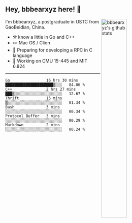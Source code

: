 ## Hey, bbbearxyz here! :wave:

<img align="right" alt="bbbearxyz's github stats" width="40%" src="https://github-readme-stats.vercel.app/api?username=bbbearxyz&show_icons=true">

I'm bbbearxyz, a postgraduate in USTC from GaoBeidian, China.

-   :hammer_and_pick:    know a little in Go and C++
-   :pencil2: Mac OS / Clion
-   :seedling: Preparing for developing a RPC in C language 
-   :thinking: Working on CMU 15-445 and MIT 6.824
---
<!--START_SECTION:waka-->

```text
Go                16 hrs 30 mins  █████████████████████▒░░░   84.86 %
C++               2 hrs 27 mins   ███▒░░░░░░░░░░░░░░░░░░░░░   12.67 %
Thrift            15 mins         ▒░░░░░░░░░░░░░░░░░░░░░░░░   01.34 %
Bash              3 mins          ░░░░░░░░░░░░░░░░░░░░░░░░░   00.34 %
Protocol Buffer   3 mins          ░░░░░░░░░░░░░░░░░░░░░░░░░   00.29 %
Markdown          2 mins          ░░░░░░░░░░░░░░░░░░░░░░░░░   00.24 %
```

<!--END_SECTION:waka-->
